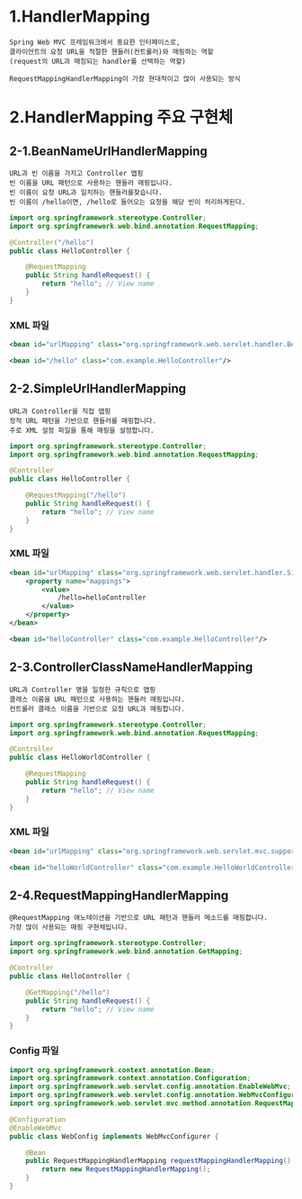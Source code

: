 # 1.HandlerMapping 
    Spring Web MVC 프레임워크에서 중요한 인터페이스로, 
    클라이언트의 요청 URL을 적절한 핸들러(컨트롤러)와 매핑하는 역할
    (request의 URL과 매칭되는 handler를 선택하는 역할)

    RequestMappingHandlerMapping이 가장 현대적이고 많이 사용되는 방식

# 2.HandlerMapping 주요 구현체
## 2-1.BeanNameUrlHandlerMapping
    URL과 빈 이름을 가지고 Controller 맵핑
    빈 이름을 URL 패턴으로 사용하는 핸들러 매핑입니다. 
    빈 이름이 요청 URL과 일치하는 핸들러를찾습니다.
    빈 이름이 /hello이면, /hello로 들어오는 요청을 해당 빈이 처리하게된다.

```java
import org.springframework.stereotype.Controller;
import org.springframework.web.bind.annotation.RequestMapping;

@Controller("/hello")
public class HelloController {

    @RequestMapping
    public String handleRequest() {
        return "hello"; // View name
    }
}
```

### XML 파일
```XML
<bean id="urlMapping" class="org.springframework.web.servlet.handler.BeanNameUrlHandlerMapping"/>

<bean id="/hello" class="com.example.HelloController"/>
```

## 2-2.SimpleUrlHandlerMapping
    URL과 Controller을 직접 맵핑
    정적 URL 패턴을 기반으로 핸들러를 매핑합니다. 
    주로 XML 설정 파일을 통해 매핑을 설정합니다.
    
```java
import org.springframework.stereotype.Controller;
import org.springframework.web.bind.annotation.RequestMapping;

@Controller
public class HelloController {

    @RequestMapping("/hello")
    public String handleRequest() {
        return "hello"; // View name
    }
}
```
### XML 파일
```XML
<bean id="urlMapping" class="org.springframework.web.servlet.handler.SimpleUrlHandlerMapping">
    <property name="mappings">
        <value>
            /hello=helloController
        </value>
    </property>
</bean>

<bean id="helloController" class="com.example.HelloController"/>
```

## 2-3.ControllerClassNameHandlerMapping
    URL과 Controller 명을 일정한 규칙으로 맵핑
    클래스 이름을 URL 패턴으로 사용하는 핸들러 매핑입니다. 
    컨트롤러 클래스 이름을 기반으로 요청 URL과 매핑합니다.
```java
import org.springframework.stereotype.Controller;
import org.springframework.web.bind.annotation.RequestMapping;

@Controller
public class HelloWorldController {

    @RequestMapping
    public String handleRequest() {
        return "hello"; // View name
    }
}
```
### XML 파일
```XML
<bean id="urlMapping" class="org.springframework.web.servlet.mvc.support.ControllerClassNameHandlerMapping"/>

<bean id="helloWorldController" class="com.example.HelloWorldController"/>
```


## 2-4.RequestMappingHandlerMapping 
    @RequestMapping 애노테이션을 기반으로 URL 패턴과 핸들러 메소드를 매핑합니다.
    가장 많이 사용되는 매핑 구현체입니다.

```java
import org.springframework.stereotype.Controller;
import org.springframework.web.bind.annotation.GetMapping;

@Controller
public class HelloController {

    @GetMapping("/hello")
    public String handleRequest() {
        return "hello"; // View name
    }
}
```
### Config 파일
```java
import org.springframework.context.annotation.Bean;
import org.springframework.context.annotation.Configuration;
import org.springframework.web.servlet.config.annotation.EnableWebMvc;
import org.springframework.web.servlet.config.annotation.WebMvcConfigurer;
import org.springframework.web.servlet.mvc.method.annotation.RequestMappingHandlerMapping;

@Configuration
@EnableWebMvc
public class WebConfig implements WebMvcConfigurer {

    @Bean
    public RequestMappingHandlerMapping requestMappingHandlerMapping() {
        return new RequestMappingHandlerMapping();
    }
}
```

